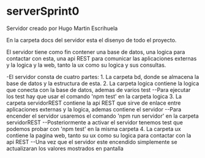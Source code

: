 # serverSprint0
Servidor creado por Hugo Martin Escrihuela

En la carpeta docs del servidor esta el disenyo de todo el proyecto.

El servidor tiene como fin contener una base de datos, una logica para contactar con esta, una api REST para comunicar las aplicaciones externas y la logica y la web, tanto la ux como su logica y sus consultas.

-El servidor consta de cuatro partes:
    1. La carpeta bd, donde se almacena la base de datos y la estructura de esta.
    2. La carpeta logica contiene la logica que conecta con la base de datos, ademas de varios test
            --Para ejecutar los test hay que usar el comando 'npm test' en la carpeta logica
    3. La carpeta servidorREST contiene la api REST que sirve de enlace entre aplicaciones externas y la logica, ademas contiene el servidor
            --Para encender el servidor usaremos el comando 'npm run servidor' en la carpeta servidorREST
            --Posteriormente a activar el servidor tenemos test que podemos probar con 'npm test' en la misma carpeta
    4. La carpeta ux contiene la pagina web, tanto su ux como su logica para contactar con la api REST
            --Una vez que el servidor este encendido simplemente se actualizaran los valores mostrados en pantalla
